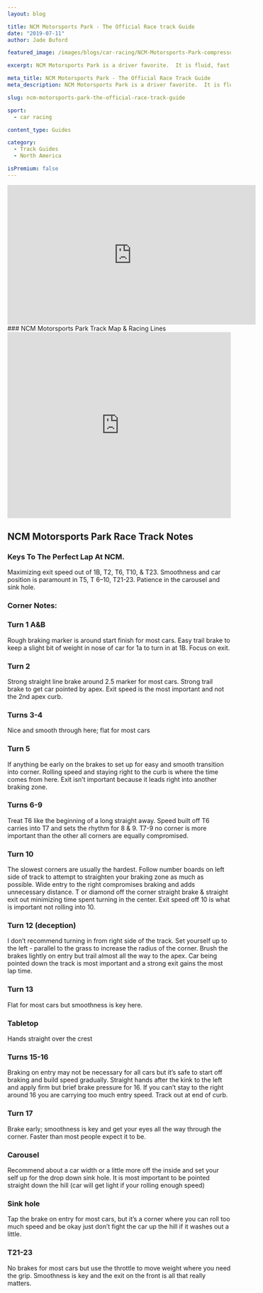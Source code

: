 ```yaml
---
layout: blog

title: NCM Motorsports Park - The Official Race track Guide
date: "2019-07-11"
author: Jade Buford

featured_image: /images/blogs/car-racing/NCM-Motorsports-Park-compressor.jpg

excerpt: NCM Motorsports Park is a driver favorite.  It is fluid, fast and has everything you want in a race track.  Find the fast line around this challening circuit here.

meta_title: NCM Motorsports Park - The Official Race Track Guide
meta_description: NCM Motorsports Park is a driver favorite.  It is fluid, fast and has everything you want in a race track.  Find the fast line around this challening circuit here.

slug: ncm-motorsports-park-the-official-race-track-guide

sport:
  - car racing

content_type: Guides

category:
  - Track Guides
  - North America

isPremium: false
---
```


<iframe title="Blog iFrame" id="videoIframe" width="560" height="315" src="https://www.youtube.com/embed/wAZ3HHFTnJ4" frameborder="0" allow="accelerometer; autoplay; encrypted-media; gyroscope; picture-in-picture" allowfullscreen></iframe>
### NCM Motorsports Park Track Map & Racing Lines

<iframe title="Blog iFrame" src="https://open-racer.com/embed#/5ZtKbApwlUgrlt1COoEE"
                             style="height: 420px; width: 100%; border: 0"></iframe>

## NCM Motorsports Park Race Track Notes

### Keys To The Perfect Lap At NCM.

Maximizing exit speed out of 1B, T2, T6, T10, & T23. Smoothness and car position is paramount in T5, T 6–10, T21-23. Patience in the carousel and sink hole.

### Corner Notes:

### Turn 1 A&B

Rough braking marker is around start finish for most cars. Easy trail brake to keep a slight bit of weight in nose of car for 1a to turn in at 1B. Focus on exit.

### Turn 2

Strong straight line brake around 2.5 marker for most cars. Strong trail brake to get car pointed by apex. Exit speed is the most important and not the 2nd apex curb.

### Turns 3-4

Nice and smooth through here; flat for most cars

### Turn 5

If anything be early on the brakes to set up for easy and smooth transition into corner. Rolling speed and staying right to the curb is where the time comes from here. Exit isn’t important because it leads right into another braking zone.

### Turns 6-9

Treat T6 like the beginning of a long straight away. Speed built off T6 carries into T7 and sets the rhythm for 8 & 9. T7-9 no corner is more important than the other all corners are equally compromised.

### Turn 10

The slowest corners are usually the hardest. Follow number boards on left side of track to attempt to straighten your braking zone as much as possible. Wide entry to the right compromises braking and adds unnecessary distance. T or diamond off the corner straight brake & straight exit out minimizing time spent turning in the center. Exit speed off 10 is what is important not rolling into 10.

### Turn 12 (deception)

I don’t recommend turning in from right side of the track. Set yourself up to the left - parallel to the grass to increase the radius of the corner. Brush the brakes lightly on entry but trail almost all the way to the apex. Car being pointed down the track is most important and a strong exit gains the most lap time.

### Turn 13

Flat for most cars but smoothness is key here.

### Tabletop

Hands straight over the crest

### Turns 15-16

Braking on entry may not be necessary for all cars but it’s safe to start off braking and build speed gradually. Straight hands after the kink to the left and apply firm but brief brake pressure for 16. If you can’t stay to the right around 16 you are carrying too much entry speed. Track out at end of curb.

### Turn 17

Brake early; smoothness is key and get your eyes all the way through the corner. Faster than most people expect it to be.

### Carousel

Recommend about a car width or a little more off the inside and set your self up for the drop down sink hole. It is most important to be pointed straight down the hill (car will get light if your rolling enough speed)

### Sink hole

Tap the brake on entry for most cars, but it’s a corner where you can roll too much speed and be okay just don’t fight the car up the hill if it washes out a little.

### T21-23

No brakes for most cars but use the throttle to move weight where you need the grip. Smoothness is key and the exit on the front is all that really matters.
